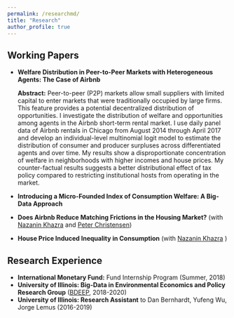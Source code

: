 ```yaml
--- 
permalink: /researchmd/
title: "Research"
author_profile: true 
---
```


## Working Papers

* **Welfare Distribution in Peer-to-Peer Markets with Heterogeneous Agents: The Case of Airbnb**

  **Abstract:** Peer-to-peer (P2P) markets allow small suppliers with limited capital to enter markets that were traditionally occupied by large firms. This feature provides a potential decentralized distribution of opportunities. I investigate the distribution of welfare and opportunities among agents in the Airbnb short-term rental market. I use daily panel data of Airbnb rentals in Chicago from August 2014 through April 2017 and develop an individual-level multinomial logit model to estimate the distribution of consumer and producer surpluses across differentiated agents and over time. My results show a disproportionate concentration of welfare in neighborhoods with higher incomes and house prices. My counter-factual results suggests a better distributional effect of tax policy compared to restricting institutional hosts from operating in the market.
* **Introducing a Micro-Founded Index of Consumption Welfare: A Big-Data Approach**
* **Does Airbnb Reduce Matching Frictions in the Housing Market?** (with [Nazanin Khazra](https://www.nazaninkhazra.com) and [Peter Christensen](https://www.uiuc-bdeep.org/christensenteaching))
* **House Price Induced Inequality in Consumption** (with [Nazanin Khazra](https://www.nazaninkhazra.com) )


## Research Experience
* **International Monetary Fund:** Fund Internship Program (Summer, 2018)
* **University of Illinois: Big-Data in Environmental Economics and Policy Research Group** ([BDEEP](https://www.uiuc-bdeep.org), 2018-2020) 
* **University of Illinois: Research Assistant** to Dan Bernhardt, Yufeng Wu, Jorge Lemus (2016-2019)
